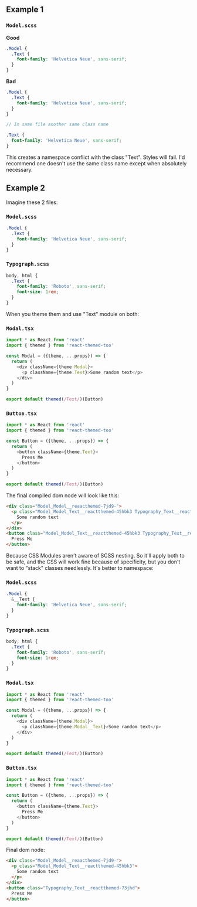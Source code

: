 ## Example 1

### `Model.scss`

**Good**
```scss
.Model {
  .Text {
    font-family: 'Helvetica Neue', sans-serif;
  }
}
```

**Bad**
```scss
.Model {
  .Text {
    font-family: 'Helvetica Neue', sans-serif;
  }
}

// In same file another same class name

.Text {
  font-family: 'Helvetica Neue', sans-serif;
}
```

This creates a namespace conflict with the class "Text". Styles will fail.
I'd recommend one doesn't use the same class name except when absolutely
necessary.

## Example 2

Imagine these 2 files:

### `Model.scss`
```scss
.Model {
  .Text {
    font-family: 'Helvetica Neue', sans-serif;
  }
}
```

### `Typograph.scss`
```scss
body, html {
  .Text {
    font-family: 'Roboto', sans-serif;
    font-size: 1rem;
  }
}
```

When you theme them and use "Text" module on both:
### `Modal.tsx`

```js
import * as React from 'react'
import { themed } from 'react-themed-too'

const Modal = ({theme, ...props}) => {
  return (
    <div className={theme.Modal}>
      <p className={theme.Text}>Some random text</p>
    </div>
  )
}

export default themed(/Text/)(Button)
```

### `Button.tsx`

```js
import * as React from 'react'
import { themed } from 'react-themed-too'

const Button = ({theme, ...props}) => {
  return (
    <button className={theme.Text}>
      Press Me
    </button>
  )
}

export default themed(/Text/)(Button)
```

The final compiled dom node will look like this:

```html
<div class="Model_Model__reaacthemed-7jd9-">
  <p class="Model_Model_Text__reactthemed-45hbk3 Typography_Text__reactthemed-73jhd">
    Some random text
  </p>
</div>
<button class="Model_Model_Text__reactthemed-45hbk3 Typography_Text__reactthemed-73jhd">
  Press Me
</button>
```
Because CSS Modules aren't aware of SCSS nesting. So it'll apply both to be safe, and the CSS
will work fine because of specificity, but you don't want to "stack" classes needlessly. It's
better to namespace:

### `Model.scss`
```scss
.Model {
  &__Text {
    font-family: 'Helvetica Neue', sans-serif;
  }
}
```

### `Typograph.scss`
```scss
body, html {
  .Text {
    font-family: 'Roboto', sans-serif;
    font-size: 1rem;
  }
}
```

### `Modal.tsx`

```js
import * as React from 'react'
import { themed } from 'react-themed-too'

const Modal = ({theme, ...props}) => {
  return (
    <div className={theme.Modal}>
      <p className={theme.Modal__Text}>Some random text</p>
    </div>
  )
}

export default themed(/Text/)(Button)
```

### `Button.tsx`

```js
import * as React from 'react'
import { themed } from 'react-themed-too'

const Button = ({theme, ...props}) => {
  return (
    <button className={theme.Text}>
      Press Me
    </button>
  )
}

export default themed(/Text/)(Button)
```

Final dom node:
```html
<div class="Model_Model__reaacthemed-7jd9-">
  <p class="Model_Model_Text__reactthemed-45hbk3">
    Some random text
  </p>
</div>
<button class="Typography_Text__reactthemed-73jhd">
  Press Me
</button>
```